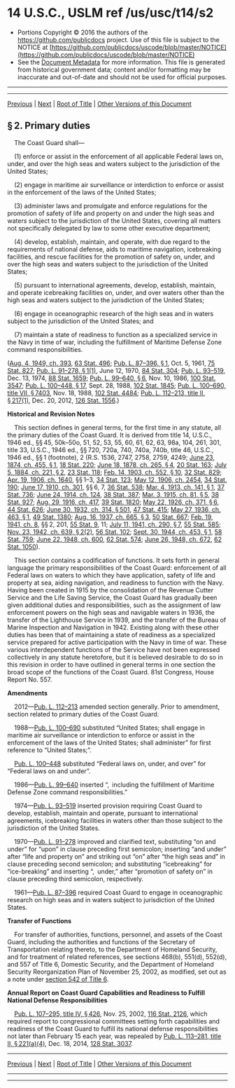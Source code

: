 ---
---

# 14 U.S.C., USLM ref /us/usc/t14/s2

* Portions Copyright © 2016 the authors of the https://github.com/publicdocs project.
  Use of this file is subject to the NOTICE at [https://github.com/publicdocs/uscode/blob/master/NOTICE](https://github.com/publicdocs/uscode/blob/master/NOTICE)
* See the [Document Metadata](././../../../../..//README.md) for more information.
  This file is generated from historical government data; content and/or formatting may be inaccurate and out-of-date and should not be used for official purposes.

----------
----------

[Previous](./../../../../..//us/usc/t14/ptI/ch1/m__us_usc_t14_s1.md) | [Next](./../../../../..//us/usc/t14/ptI/ch1/m__us_usc_t14_s3.md) | [Root of Title](./../../../../../) | [Other Versions of this Document](https://publicdocs.github.io/go/links?ns=uslm&ref=%2Fus%2Fusc%2Ft14%2Fs2)

## § 2. Primary duties

    The Coast Guard shall—

    (1) enforce or assist in the enforcement of all applicable Federal laws on, under, and over the high seas and waters subject to the jurisdiction of the United States;

    (2) engage in maritime air surveillance or interdiction to enforce or assist in the enforcement of the laws of the United States;

    (3) administer laws and promulgate and enforce regulations for the promotion of safety of life and property on and under the high seas and waters subject to the jurisdiction of the United States, covering all matters not specifically delegated by law to some other executive department;

    (4) develop, establish, maintain, and operate, with due regard to the requirements of national defense, aids to maritime navigation, icebreaking facilities, and rescue facilities for the promotion of safety on, under, and over the high seas and waters subject to the jurisdiction of the United States;

    (5) pursuant to international agreements, develop, establish, maintain, and operate icebreaking facilities on, under, and over waters other than the high seas and waters subject to the jurisdiction of the United States;

    (6) engage in oceanographic research of the high seas and in waters subject to the jurisdiction of the United States; and

    (7) maintain a state of readiness to function as a specialized service in the Navy in time of war, including the fulfillment of Maritime Defense Zone command responsibilities.

([Aug. 4, 1949, ch. 393][/us/act/1949-08-04/ch393], [63 Stat. 496][/us/stat/63/496]; [Pub. L. 87–396, § 1][/us/pl/87/396/s1], Oct. 5, 1961, [75 Stat. 827][/us/stat/75/827]; [Pub. L. 91–278, § 1(1)][/us/pl/91/278/s1/1], June 12, 1970, [84 Stat. 304][/us/stat/84/304]; [Pub. L. 93–519][/us/pl/93/519], Dec. 13, 1974, [88 Stat. 1659][/us/stat/88/1659]; [Pub. L. 99–640, § 6][/us/pl/99/640/s6], Nov. 10, 1986, [100 Stat. 3547][/us/stat/100/3547]; [Pub. L. 100–448, § 17][/us/pl/100/448/s17], Sept. 28, 1988, [102 Stat. 1845][/us/stat/102/1845]; [Pub. L. 100–690, title VII, § 7403][/us/pl/100/690/s7403], Nov. 18, 1988, [102 Stat. 4484][/us/stat/102/4484]; [Pub. L. 112–213, title II, § 217(1)][/us/pl/112/213/s217/1], Dec. 20, 2012, [126 Stat. 1556][/us/stat/126/1556].)

 __Historical and Revision Notes__ 

    This section defines in general terms, for the first time in any statute, all the primary duties of the Coast Guard. It is derived from title 14, U.S.C., 1946 ed., §§ 45, 50k–50o, 51, 52, 53, 55, 60, 61, 62, 63, 98a, 104, 261, 301, title 33, U.S.C., 1946 ed., §§ 720, 720a, 740, 740a, 740b, title 46, U.S.C., 1946 ed., §§ 1 (footnote), 2 (R.S. 1536, 2747, 2758, 2759, 4249; [June 23, 1874, ch. 455, § 1][/us/act/1874-06-23/ch455/s1], [18 Stat. 220][/us/stat/18/220]; [June 18, 1878, ch. 265, § 4][/us/act/1878-06-18/ch265/s4], [20 Stat. 163][/us/stat/20/163]; [July 5, 1884, ch. 221, § 2][/us/act/1884-07-05/ch221/s2], [23 Stat. 118][/us/stat/23/118]; [Feb. 14, 1903, ch. 552, § 10][/us/act/1903-02-14/ch552/s10], [32 Stat. 829][/us/stat/32/829]; [Apr. 19, 1906, ch. 1640][/us/act/1906-04-19/ch1640], §§ 1–3, [34 Stat. 123][/us/stat/34/123]; [May 12, 1906, ch. 2454][/us/act/1906-05-12/ch2454], [34 Stat. 190][/us/stat/34/190]; [June 17, 1910, ch. 301][/us/act/1910-06-17/ch301], §§ 6, 7, [36 Stat. 538][/us/stat/36/538]; [Mar. 4, 1913, ch. 141, § 1][/us/act/1913-03-04/ch141/s1], [37 Stat. 736][/us/stat/37/736]; [June 24, 1914, ch. 124][/us/act/1914-06-24/ch124], [38 Stat. 387][/us/stat/38/387]; [Mar. 3, 1915, ch. 81, § 5][/us/act/1915-03-03/ch81/s5], [38 Stat. 927][/us/stat/38/927]; [Aug. 29, 1916, ch. 417][/us/act/1916-08-29/ch417], [39 Stat. 1820][/us/stat/39/1820]; [May 22, 1926, ch. 371, § 6][/us/act/1926-05-22/ch371/s6], [44 Stat. 626][/us/stat/44/626]; [June 30, 1932, ch. 314, § 501][/us/act/1932-06-30/ch314/s501], [47 Stat. 415][/us/stat/47/415]; [May 27, 1936, ch. 463, § 1][/us/act/1936-05-27/ch463/s1], [49 Stat. 1380][/us/stat/49/1380]; [Aug. 16, 1937, ch. 665, § 3][/us/act/1937-08-16/ch665/s3], [50 Stat. 667][/us/stat/50/667]; [Feb. 19, 1941, ch. 8][/us/act/1941-02-19/ch8], §§ 2, 201, [55 Stat. 9][/us/stat/55/9], 11; [July 11, 1941, ch. 290, § 7][/us/act/1941-07-11/ch290/s7], [55 Stat. 585][/us/stat/55/585]; [Nov. 23, 1942, ch. 639, § 2(2)][/us/act/1942-11-23/ch639/s2/2], [56 Stat. 102][/us/stat/56/102]; [Sept. 30, 1944, ch. 453, § 1][/us/act/1944-09-30/ch453/s1], [58 Stat. 759][/us/stat/58/759]; [June 22, 1948, ch. 600][/us/act/1948-06-22/ch600], [62 Stat. 574][/us/stat/62/574]; [June 26, 1948, ch. 672][/us/act/1948-06-26/ch672], [62 Stat. 1050][/us/stat/62/1050]).

    This section contains a codification of functions. It sets forth in general language the primary responsibilities of the Coast Guard: enforcement of all Federal laws on waters to which they have application, safety of life and property at sea, aiding navigation, and readiness to function with the Navy. Having been created in 1915 by the consolidation of the Revenue Cutter Service and the Life Saving Service, the Coast Guard has gradually been given additional duties and responsibilities, such as the assignment of law enforcement powers on the high seas and navigable waters in 1936, the transfer of the Lighthouse Service in 1939, and the transfer of the Bureau of Marine Inspection and Navigation in 1942. Existing along with these other duties has been that of maintaining a state of readiness as a specialized service prepared for active participation with the Navy in time of war. These various interdependent functions of the Service have not been expressed collectively in any statute heretofore, but it is believed desirable to do so in this revision in order to have outlined in general terms in one section the broad scope of the functions of the Coast Guard. 81st Congress, House Report No. 557.

 __Amendments__ 

    2012—[Pub. L. 112–213][/us/pl/112/213] amended section generally. Prior to amendment, section related to primary duties of the Coast Guard.

    1988—[Pub. L. 100–690][/us/pl/100/690] substituted “United States; shall engage in maritime air surveillance or interdiction to enforce or assist in the enforcement of the laws of the United States; shall administer” for first reference to “United States;”.

    [Pub. L. 100–448][/us/pl/100/448] substituted “Federal laws on, under, and over” for “Federal laws on and under”.

    1986—[Pub. L. 99–640][/us/pl/99/640] inserted “, including the fulfillment of Maritime Defense Zone command responsibilities.”

    1974—[Pub. L. 93–519][/us/pl/93/519] inserted provision requiring Coast Guard to develop, establish, maintain and operate, pursuant to international agreements, icebreaking facilities in waters other than those subject to the jurisdiction of the United States.

    1970—[Pub. L. 91–278][/us/pl/91/278] improved and clarified text, substituting “on and under” for “upon” in clause preceding first semicolon; inserting “and under” after “life and property on” and striking out “on” after “the high seas and” in clause preceding second semicolon; and substituting “icebreaking” for “ice-breaking” and inserting “, under,” after “promotion of safety on” in clause preceding third semicolon, respectively.

    1961—[Pub. L. 87–396][/us/pl/87/396] required Coast Guard to engage in oceanographic research on high seas and in waters subject to jurisdiction of the United States.

 __Transfer of Functions__ 

    For transfer of authorities, functions, personnel, and assets of the Coast Guard, including the authorities and functions of the Secretary of Transportation relating thereto, to the Department of Homeland Security, and for treatment of related references, see sections 468(b), 551(d), 552(d), and 557 of Title 6, Domestic Security, and the Department of Homeland Security Reorganization Plan of November 25, 2002, as modified, set out as a note under [section 542 of Title 6][/us/usc/t6/s542].

 __Annual Report on Coast Guard Capabilities and Readiness to Fulfill National Defense Responsibilities__ 

    [Pub. L. 107–295, title IV, § 426][/us/pl/107/295/s426], Nov. 25, 2002, [116 Stat. 2126][/us/stat/116/2126], which required report to congressional committees setting forth capabilities and readiness of the Coast Guard to fulfill its national defense responsibilities not later than February 15 each year, was repealed by [Pub. L. 113–281, title II, § 221(a)(4)][/us/pl/113/281/s221/a/4], Dec. 18, 2014, [128 Stat. 3037][/us/stat/128/3037].

----------

[Previous](./../../../../..//us/usc/t14/ptI/ch1/m__us_usc_t14_s1.md) | [Next](./../../../../..//us/usc/t14/ptI/ch1/m__us_usc_t14_s3.md) | [Root of Title](./../../../../../) | [Other Versions of this Document](https://publicdocs.github.io/go/links?ns=uslm&ref=%2Fus%2Fusc%2Ft14%2Fs2)

----------
----------

[/us/act/1949-08-04/ch393]: https://publicdocs.github.io/go/links?ns=uslm&ref=%2Fus%2Fact%2F1949-08-04%2Fch393
[/us/stat/63/496]: https://publicdocs.github.io/go/links?ns=uslm&ref=%2Fus%2Fstat%2F63%2F496
[/us/pl/87/396/s1]: https://publicdocs.github.io/go/links?ns=uslm&ref=%2Fus%2Fpl%2F87%2F396%2Fs1
[/us/stat/75/827]: https://publicdocs.github.io/go/links?ns=uslm&ref=%2Fus%2Fstat%2F75%2F827
[/us/pl/91/278/s1/1]: https://publicdocs.github.io/go/links?ns=uslm&ref=%2Fus%2Fpl%2F91%2F278%2Fs1%2F1
[/us/stat/84/304]: https://publicdocs.github.io/go/links?ns=uslm&ref=%2Fus%2Fstat%2F84%2F304
[/us/pl/93/519]: https://publicdocs.github.io/go/links?ns=uslm&ref=%2Fus%2Fpl%2F93%2F519
[/us/stat/88/1659]: https://publicdocs.github.io/go/links?ns=uslm&ref=%2Fus%2Fstat%2F88%2F1659
[/us/pl/99/640/s6]: https://publicdocs.github.io/go/links?ns=uslm&ref=%2Fus%2Fpl%2F99%2F640%2Fs6
[/us/stat/100/3547]: https://publicdocs.github.io/go/links?ns=uslm&ref=%2Fus%2Fstat%2F100%2F3547
[/us/pl/100/448/s17]: https://publicdocs.github.io/go/links?ns=uslm&ref=%2Fus%2Fpl%2F100%2F448%2Fs17
[/us/stat/102/1845]: https://publicdocs.github.io/go/links?ns=uslm&ref=%2Fus%2Fstat%2F102%2F1845
[/us/pl/100/690/s7403]: https://publicdocs.github.io/go/links?ns=uslm&ref=%2Fus%2Fpl%2F100%2F690%2Fs7403
[/us/stat/102/4484]: https://publicdocs.github.io/go/links?ns=uslm&ref=%2Fus%2Fstat%2F102%2F4484
[/us/pl/112/213/s217/1]: https://publicdocs.github.io/go/links?ns=uslm&ref=%2Fus%2Fpl%2F112%2F213%2Fs217%2F1
[/us/stat/126/1556]: https://publicdocs.github.io/go/links?ns=uslm&ref=%2Fus%2Fstat%2F126%2F1556
[/us/act/1874-06-23/ch455/s1]: https://publicdocs.github.io/go/links?ns=uslm&ref=%2Fus%2Fact%2F1874-06-23%2Fch455%2Fs1
[/us/stat/18/220]: https://publicdocs.github.io/go/links?ns=uslm&ref=%2Fus%2Fstat%2F18%2F220
[/us/act/1878-06-18/ch265/s4]: https://publicdocs.github.io/go/links?ns=uslm&ref=%2Fus%2Fact%2F1878-06-18%2Fch265%2Fs4
[/us/stat/20/163]: https://publicdocs.github.io/go/links?ns=uslm&ref=%2Fus%2Fstat%2F20%2F163
[/us/act/1884-07-05/ch221/s2]: https://publicdocs.github.io/go/links?ns=uslm&ref=%2Fus%2Fact%2F1884-07-05%2Fch221%2Fs2
[/us/stat/23/118]: https://publicdocs.github.io/go/links?ns=uslm&ref=%2Fus%2Fstat%2F23%2F118
[/us/act/1903-02-14/ch552/s10]: https://publicdocs.github.io/go/links?ns=uslm&ref=%2Fus%2Fact%2F1903-02-14%2Fch552%2Fs10
[/us/stat/32/829]: https://publicdocs.github.io/go/links?ns=uslm&ref=%2Fus%2Fstat%2F32%2F829
[/us/act/1906-04-19/ch1640]: https://publicdocs.github.io/go/links?ns=uslm&ref=%2Fus%2Fact%2F1906-04-19%2Fch1640
[/us/stat/34/123]: https://publicdocs.github.io/go/links?ns=uslm&ref=%2Fus%2Fstat%2F34%2F123
[/us/act/1906-05-12/ch2454]: https://publicdocs.github.io/go/links?ns=uslm&ref=%2Fus%2Fact%2F1906-05-12%2Fch2454
[/us/stat/34/190]: https://publicdocs.github.io/go/links?ns=uslm&ref=%2Fus%2Fstat%2F34%2F190
[/us/act/1910-06-17/ch301]: https://publicdocs.github.io/go/links?ns=uslm&ref=%2Fus%2Fact%2F1910-06-17%2Fch301
[/us/stat/36/538]: https://publicdocs.github.io/go/links?ns=uslm&ref=%2Fus%2Fstat%2F36%2F538
[/us/act/1913-03-04/ch141/s1]: https://publicdocs.github.io/go/links?ns=uslm&ref=%2Fus%2Fact%2F1913-03-04%2Fch141%2Fs1
[/us/stat/37/736]: https://publicdocs.github.io/go/links?ns=uslm&ref=%2Fus%2Fstat%2F37%2F736
[/us/act/1914-06-24/ch124]: https://publicdocs.github.io/go/links?ns=uslm&ref=%2Fus%2Fact%2F1914-06-24%2Fch124
[/us/stat/38/387]: https://publicdocs.github.io/go/links?ns=uslm&ref=%2Fus%2Fstat%2F38%2F387
[/us/act/1915-03-03/ch81/s5]: https://publicdocs.github.io/go/links?ns=uslm&ref=%2Fus%2Fact%2F1915-03-03%2Fch81%2Fs5
[/us/stat/38/927]: https://publicdocs.github.io/go/links?ns=uslm&ref=%2Fus%2Fstat%2F38%2F927
[/us/act/1916-08-29/ch417]: https://publicdocs.github.io/go/links?ns=uslm&ref=%2Fus%2Fact%2F1916-08-29%2Fch417
[/us/stat/39/1820]: https://publicdocs.github.io/go/links?ns=uslm&ref=%2Fus%2Fstat%2F39%2F1820
[/us/act/1926-05-22/ch371/s6]: https://publicdocs.github.io/go/links?ns=uslm&ref=%2Fus%2Fact%2F1926-05-22%2Fch371%2Fs6
[/us/stat/44/626]: https://publicdocs.github.io/go/links?ns=uslm&ref=%2Fus%2Fstat%2F44%2F626
[/us/act/1932-06-30/ch314/s501]: https://publicdocs.github.io/go/links?ns=uslm&ref=%2Fus%2Fact%2F1932-06-30%2Fch314%2Fs501
[/us/stat/47/415]: https://publicdocs.github.io/go/links?ns=uslm&ref=%2Fus%2Fstat%2F47%2F415
[/us/act/1936-05-27/ch463/s1]: https://publicdocs.github.io/go/links?ns=uslm&ref=%2Fus%2Fact%2F1936-05-27%2Fch463%2Fs1
[/us/stat/49/1380]: https://publicdocs.github.io/go/links?ns=uslm&ref=%2Fus%2Fstat%2F49%2F1380
[/us/act/1937-08-16/ch665/s3]: https://publicdocs.github.io/go/links?ns=uslm&ref=%2Fus%2Fact%2F1937-08-16%2Fch665%2Fs3
[/us/stat/50/667]: https://publicdocs.github.io/go/links?ns=uslm&ref=%2Fus%2Fstat%2F50%2F667
[/us/act/1941-02-19/ch8]: https://publicdocs.github.io/go/links?ns=uslm&ref=%2Fus%2Fact%2F1941-02-19%2Fch8
[/us/stat/55/9]: https://publicdocs.github.io/go/links?ns=uslm&ref=%2Fus%2Fstat%2F55%2F9
[/us/act/1941-07-11/ch290/s7]: https://publicdocs.github.io/go/links?ns=uslm&ref=%2Fus%2Fact%2F1941-07-11%2Fch290%2Fs7
[/us/stat/55/585]: https://publicdocs.github.io/go/links?ns=uslm&ref=%2Fus%2Fstat%2F55%2F585
[/us/act/1942-11-23/ch639/s2/2]: https://publicdocs.github.io/go/links?ns=uslm&ref=%2Fus%2Fact%2F1942-11-23%2Fch639%2Fs2%2F2
[/us/stat/56/102]: https://publicdocs.github.io/go/links?ns=uslm&ref=%2Fus%2Fstat%2F56%2F102
[/us/act/1944-09-30/ch453/s1]: https://publicdocs.github.io/go/links?ns=uslm&ref=%2Fus%2Fact%2F1944-09-30%2Fch453%2Fs1
[/us/stat/58/759]: https://publicdocs.github.io/go/links?ns=uslm&ref=%2Fus%2Fstat%2F58%2F759
[/us/act/1948-06-22/ch600]: https://publicdocs.github.io/go/links?ns=uslm&ref=%2Fus%2Fact%2F1948-06-22%2Fch600
[/us/stat/62/574]: https://publicdocs.github.io/go/links?ns=uslm&ref=%2Fus%2Fstat%2F62%2F574
[/us/act/1948-06-26/ch672]: https://publicdocs.github.io/go/links?ns=uslm&ref=%2Fus%2Fact%2F1948-06-26%2Fch672
[/us/stat/62/1050]: https://publicdocs.github.io/go/links?ns=uslm&ref=%2Fus%2Fstat%2F62%2F1050
[/us/pl/112/213]: https://publicdocs.github.io/go/links?ns=uslm&ref=%2Fus%2Fpl%2F112%2F213
[/us/pl/100/690]: https://publicdocs.github.io/go/links?ns=uslm&ref=%2Fus%2Fpl%2F100%2F690
[/us/pl/100/448]: https://publicdocs.github.io/go/links?ns=uslm&ref=%2Fus%2Fpl%2F100%2F448
[/us/pl/99/640]: https://publicdocs.github.io/go/links?ns=uslm&ref=%2Fus%2Fpl%2F99%2F640
[/us/pl/93/519]: https://publicdocs.github.io/go/links?ns=uslm&ref=%2Fus%2Fpl%2F93%2F519
[/us/pl/91/278]: https://publicdocs.github.io/go/links?ns=uslm&ref=%2Fus%2Fpl%2F91%2F278
[/us/pl/87/396]: https://publicdocs.github.io/go/links?ns=uslm&ref=%2Fus%2Fpl%2F87%2F396
[/us/usc/t6/s542]: https://publicdocs.github.io/go/links?ns=uslm&ref=%2Fus%2Fusc%2Ft6%2Fs542
[/us/pl/107/295/s426]: https://publicdocs.github.io/go/links?ns=uslm&ref=%2Fus%2Fpl%2F107%2F295%2Fs426
[/us/stat/116/2126]: https://publicdocs.github.io/go/links?ns=uslm&ref=%2Fus%2Fstat%2F116%2F2126
[/us/pl/113/281/s221/a/4]: https://publicdocs.github.io/go/links?ns=uslm&ref=%2Fus%2Fpl%2F113%2F281%2Fs221%2Fa%2F4
[/us/stat/128/3037]: https://publicdocs.github.io/go/links?ns=uslm&ref=%2Fus%2Fstat%2F128%2F3037


